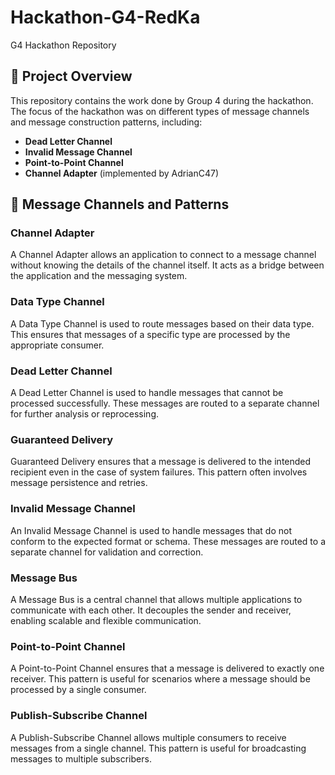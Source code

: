 # Hackathon-G4-RedKa
G4 Hackathon Repository

## 📂 Project Overview

This repository contains the work done by Group 4 during the hackathon.   
The focus of the hackathon was on different types of message channels and message construction patterns, including:

- **Dead Letter Channel**
- **Invalid Message Channel**
- **Point-to-Point Channel**
- **Channel Adapter** (implemented by AdrianC47)

## 📌 Message Channels and Patterns

### Channel Adapter
A Channel Adapter allows an application to connect to a message channel without knowing the details of the channel itself. It acts as a bridge between the application and the messaging system.

### Data Type Channel
A Data Type Channel is used to route messages based on their data type. This ensures that messages of a specific type are processed by the appropriate consumer.

### Dead Letter Channel
A Dead Letter Channel is used to handle messages that cannot be processed successfully. These messages are routed to a separate channel for further analysis or reprocessing.

### Guaranteed Delivery
Guaranteed Delivery ensures that a message is delivered to the intended recipient even in the case of system failures. This pattern often involves message persistence and retries.

### Invalid Message Channel
An Invalid Message Channel is used to handle messages that do not conform to the expected format or schema. These messages are routed to a separate channel for validation and correction.

### Message Bus
A Message Bus is a central channel that allows multiple applications to communicate with each other. It decouples the sender and receiver, enabling scalable and flexible communication.

### Point-to-Point Channel
A Point-to-Point Channel ensures that a message is delivered to exactly one receiver. This pattern is useful for scenarios where a message should be processed by a single consumer.

### Publish-Subscribe Channel
A Publish-Subscribe Channel allows multiple consumers to receive messages from a single channel. This pattern is useful for broadcasting messages to multiple subscribers.

